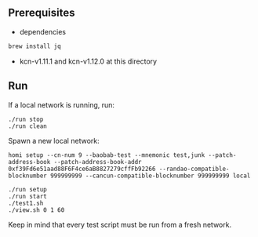 ## Prerequisites

- dependencies

```bash
brew install jq
```

- kcn-v1.11.1 and kcn-v1.12.0 at this directory

## Run

If a local network is running, run:

```
./run stop
./run clean
```

Spawn a new local network:

```
homi setup --cn-num 9 --baobab-test --mnemonic test,junk --patch-address-book --patch-address-book-addr 0xf39Fd6e51aad88F6F4ce6aB8827279cffFb92266 --randao-compatible-blocknumber 999999999 --cancun-compatible-blocknumber 999999999 local

./run setup
./run start
./test1.sh
./view.sh 0 1 60
```

Keep in mind that every test script must be run from a fresh network.
